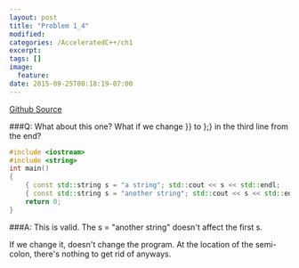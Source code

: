 ```yaml
---
layout: post
title: "Problem 1_4"
modified:
categories: /AcceleratedC++/ch1
excerpt:
tags: []
image:
  feature:
date: 2015-09-25T00:18:19-07:00
---
```

[Github Source](https://github.com/patricknyu/AcceleratedCPlusPlus/tree/master/ch1/Question1_4)

###Q:
What about this one? What if we change }} to };} in the third line from the end? 

```c++	
#include <iostream>
#include <string>
int main()
{
	{ const std::string s = "a string"; std::cout << s << std::endl;
	{ const std::string s = "another string"; std::cout << s << std::endl; }}
	return 0;
}
```

###A:
This is valid.  The s = "another string" doesn't affect the first s.

If we change it, doesn't change the program.  At the location of the semi-colon, there's nothing to get rid of anyways.